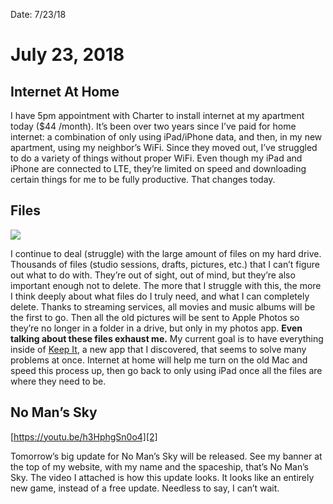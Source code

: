 Date: 7/23/18

# July 23, 2018

## Internet At Home

I have 5pm appointment with Charter to install internet at my apartment today ($44 /month). It’s been over two years since I’ve paid for home internet: a combination of only using iPad/iPhone data, and then, in my new apartment, using my neighbor’s WiFi. Since they moved out, I’ve struggled to do a variety of things without proper WiFi. Even though my iPad and iPhone are connected to LTE, they’re limited on speed and downloading certain things for me to be fully productive. That changes today.

## Files

![][image-1] 

I continue to deal (struggle) with the large amount of files on my hard drive. Thousands of files (studio sessions, drafts, pictures, etc.) that I can’t figure out what to do with. They’re out of sight, out of mind, but they’re also important enough not to delete. The more that I struggle with this, the more I think deeply about what files do I truly need, and what I can completely delete. Thanks to streaming services, all movies and music albums will be the first to go. Then all the old pictures will be sent to Apple Photos so they’re no longer in a folder in a drive, but only in my photos app. **Even talking about these files exhaust me.** My current goal is to have everything inside of [Keep It][1], a new app that I discovered, that seems to solve many problems at once. Internet at home will help me turn on the old Mac and speed this process up, then go back to only using iPad once all the files are where they need to be.

## No Man’s Sky

[https://youtu.be/h3HphgSn0o4][2]

Tomorrow’s big update for No Man’s Sky will be released. See my banner at the top of my website, with my name and the spaceship, that’s No Man’s Sky. The video I attached is how this update looks. It looks like an entirely new game, instead of a free update. Needless to say, I can’t wait.

[1]:	http://reinventedsoftware.com/keepit/ios/
[2]:	https://youtu.be/h3HphgSn0o4

[image-1]:	http://reinventedsoftware.com/keepit/ios/ipad-screenshots/shot1.jpg
